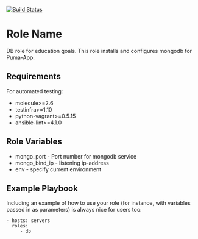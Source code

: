 [![Build Status](https://travis-ci.org/razin92/db.svg?branch=master)](https://travis-ci.org/razin92/db)

Role Name
=========

DB role for education goals.
This role installs and configures mongodb for Puma-App.

Requirements
------------

For automated testing:

- molecule>=2.6
- testinfra>=1.10
- python-vagrant>=0.5.15
- ansible-lint>=4.1.0

Role Variables
--------------

- mongo_port - Port number for mongodb service
- mongo_bind_ip - listening ip-address
- env - specify current environment

Example Playbook
----------------

Including an example of how to use your role (for instance, with variables passed in as parameters) is always nice for users too:

    - hosts: servers
      roles:
         - db
